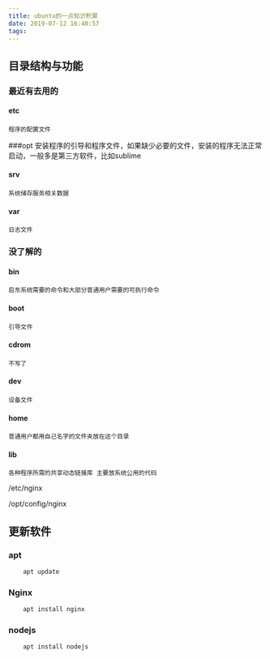 ```yaml
---
title: ubuntu的一点知识积累
date: 2019-07-12 16:40:57
tags:
---
```

## 目录结构与功能


### 最近有去用的

#### etc
    程序的配置文件
###opt 
    安装程序的引导和程序文件，如果缺少必要的文件，安装的程序无法正常启动，一般多是第三方软件，比如sublime
#### srv 
    系统储存服务相关数据
#### var 
    日志文件

###  没了解的

#### bin
    启东系统需要的命令和大部分普通用户需要的可执行命令
#### boot
    引导文件
#### cdrom
    不写了
#### dev
    设备文件
#### home
    普通用户都用自己名字的文件夹放在这个目录
#### lib
    各种程序所需的共享动态链接库 主要放系统公用的代码


/etc/nginx

/opt/config/nginx

## 更新软件
### apt

```bash
    apt update

```

### Nginx
```bash
    apt install nginx
```

### nodejs
```bash
    apt install nodejs
```
